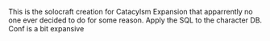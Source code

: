 This is the solocraft creation for Catacylsm Expansion that apparrently no one ever decided to do for some reason.
Apply the SQL to the character DB.
Conf is a bit expansive